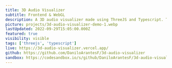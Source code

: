 ```yaml
---
title: 3D Audio Visualizer
subtitle: Frontend & WebGL
description: A 3D audio visualizer made using ThreeJS and Typescript. This was my first experience learning to write custom shaders and was based on a previous experiment with the Web Audio API.
picture: projects/3d-audio-visualizer-demo-1.webp
lastUpdated: 2022-09-29T15:05:00.000Z
featured: true
visibility: visible
tags: ['threejs', 'typescript']
live: https://3d-audio-visualizer.vercel.app/
github: https://github.com/DaniloArantesF/3d-audio-visualizer
sandbox: https://codesandbox.io/s/github/DaniloArantesF/3d-audio-visualizer
---
```

